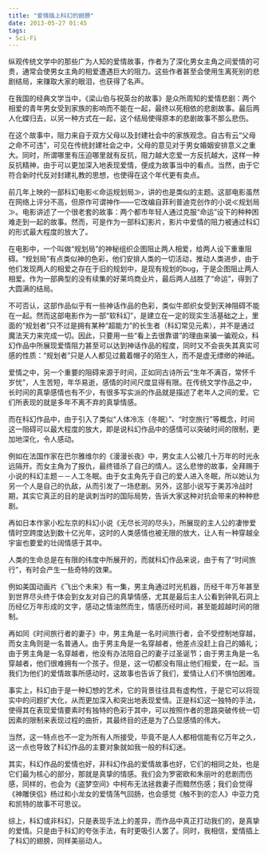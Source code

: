 ```yaml
---
title: "爱情插上科幻的翅膀"
date: 2013-05-27 01:45
tags:
- Sci-Fi
---
```


纵观传统文学中的那些广为人知的爱情故事，作者为了深化男女主角之间爱情的可贵，通常会使男女主角的相爱遭遇巨大的阻力。这些作者甚至会使用生离死别的悲剧结局，来赚取大家的眼泪，也获得了名声。

<!--- more --->

在我国的经典文学当中，《梁山伯与祝英台的故事》是众所周知的爱情悲剧：两个相爱的青年男女受到家族的影响而不能在一起，最终以死相依的悲剧故事。最后两人化蝶归去，以另一种方式在一起，这个结局使得原本的悲剧故事不那么悲伤。

在这个故事中，阻力来自于双方父母以及封建社会中的家族观念。自古有云“父母之命不可违”，可见在传统封建社会之中，父母的意见对于男女婚姻安排意义之重大。同时，所谓哪里有压迫哪里就有反抗，阻力越大恋爱一方反抗越大，这样一种反抗精神，由于可以更加深入地表现爱情，便成为故事当中的看点。当然，由于它符合新时代反对封建礼教的思想，也使得在这个年代更有卖点。

前几年上映的一部科幻电影≪命运规划局≫，讲的也是类似的主题。这部电影虽然在网络上评分不高，但原作可谓神作——它改编自菲利普迪克创作的小说≪规划局≫。电影讲述了一个很老套的故事：两个都市年轻人通过克服“命运”设下的种种困难走到一起的故事。然而，可是作为一部科幻影片，影片中爱情的阻力被通过科幻的形式最大程度的放大了。

在电影中，一个叫做“规划局”的神秘组织企图阻止两人相爱，给两人设下重重阻碍。“规划局”有点类似神的色彩，他们安排人类的一切活动，推动人类进步，由于他们发现两人的相爱之存在于旧的规划中，是现有规划的bug，于是企图阻止两人相爱。作为一部典型的没有续集的好莱坞商业片，最后两人战胜了“命运”，得到了大圆满的结局。

不可否认，这部作品似乎有一些神话作品的色彩，类似牛郎织女受到天神阻碍不能在一起。然而这部电影作为一部“软科幻”，是建立在一定的现实生活基础之上，里面的“规划者”只不过是拥有某种“超能力”的长生者（科幻常见元素），并不是通过魔法天力来完成一切。因此，只要用一些“看上去很靠谱”的理由来骗一骗观众，科幻作品中所展现爱情阻力甚至可以达到神话作品的程度，同时又不会丧失其真实可感的性质：“规划者”只是人人都见过戴着帽子的陌生人，而不是虚无缥缈的神祇。

爱情之中，另一个重要的阻碍来源于时间，正如同古诗所云“生年不满百，常怀千岁忧”，人生苦短，年华易逝，感情的时间尺度显得有限。在传统文学作品之中，长时间的真挚感情也有不少，有很多写实派的作品就是描述了老年人之间的爱。它们所表现的就是多年不离不弃的真挚情感。

而在科幻作品中，由于引入了类似“人体冷冻（冬眠）”、“时空旅行”等概念，时间这一阻碍可以最大程度的放大，即是说科幻作品中的感情可以突破时间的限制，更加地深化，令人感动。

例如在法国作家在巴尔雅维尔的《漫漫长夜》中，男女主人公被几十万年的时光永远隔开。而女主角为了报仇，最终错杀了自己的情人。这么悲惨的故事，全拜赐于小说的科幻主题－－人工冬眠。由于女主角先于自己的爱人进入冬眠，所以她认为另一个人是自己的仇敌，从而引发了一场悲剧。另外，这部小说写于美苏冷战时期，其实它真正的目的是讽刺当时的国际局势，告诉大家这种对抗会带来的种种悲剧。

再如日本作家小松左京的科幻小说《无尽长河的尽头》，所展现的主人公的凄惨爱情时空跨度达到数十亿光年，这时的人类感情也被无限的放大，让人有一种穿越全宇宙也要爱的壮阔情感于其中。

人类的生命总是在有限的纬度中所展开的，而就科幻作品来说，由于有了“时间旅行”，有时会产生一些奇特的效果。

例如美国动画片《飞出个未来》有一集，男主角通过时光机器，历经千年万年甚至到世界尽头终于体会到女友对自己的真挚情感，尤其是最后主人公看到钟乳石洞上历经亿万年形成的文字，感动之情油然而生，情感历经时间，甚至能超越时间的限制。

再如同《时间旅行者的妻子》中，男主角是一名时间旅行者，会不受控制地穿越，而女主角则是一名普通人。由于男主角是一名穿越者，他差点没赶上自己的婚礼；由于男主角是一名穿越者，他没有办法陪自己的妻子过圣诞节；由于男主角是一名穿越者，他们很难拥有一个孩子。但是，这一切都没有阻止他们相爱，在一起。当我们为他们的爱情故事所感动时，这故事也告诉了我们，爱情让人们不惧怕困难。

事实上，科幻由于是一种幻想的艺术，它的背景往往具有虚构性，于是它可以将现实中的问题扩大化，从而更加深入和突出地表现爱情。正是科幻这一独特的手法，使得其在表现爱情要素时有独特的色彩于其中，可以按照作者的思路突破传统一切因素的限制来表现过程的曲折，其最终目的还是为了凸显感情的伟大。

当然，这一特点也不一定为所有人所接受，毕竟不是人人都相信能有亿万年之久，这一点也导致了科幻作品的主要对象就如我一般的科幻迷。

其实，科幻作品的爱情也好，非科幻作品的爱情故事也好，它们的相同之处，也是它们最为核心的部分，那就是真挚的情感。我们会为罗密欧和朱丽叶的悲剧而伤感，同样的，也会为《盗梦空间》中柯布无法拯救妻子而黯然伤感；我们会觉得《神雕侠侣》杨过和小龙女的爱情荡气回肠，也会感觉《触不到的恋人》中亚力克和凯特的故事不可思议。

综上，科幻或非科幻，只是表现手法上的差异，而作品中真正打动我们的，是真挚的爱情。只是由于科幻的夸张手法，有时更吸引人罢了。同时，我相信，爱情插上了科幻的翅膀，同样美丽动人。
